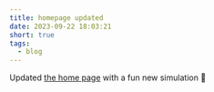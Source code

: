 ```yaml
---
title: homepage updated
date: 2023-09-22 18:03:21
short: true
tags:
  - blog
---
```


Updated [the home page](https://www.thomas.design) with a fun new simulation 🙂
